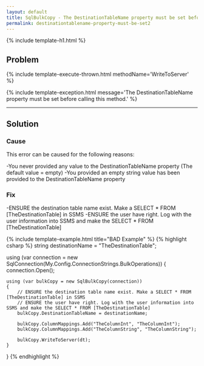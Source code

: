 ```yaml
---
layout: default
title: SqlBulkCopy - The DestinationTableName property must be set before calling this method.
permalink: destinationtablename-property-must-be-set2
---
```


{% include template-h1.html %}

## Problem

{% include template-execute-thrown.html methodName='WriteToServer' %}

{% include template-exception.html message='The DestinationTableName property must be set before calling this method.' %}

---

## Solution

### Cause

This error can be caused for the following reasons:

-You never provided any value to the DestinationTableName property (The default value = empty)
-You provided an empty string value has been provided to the DestinationTableName property

### Fix

-ENSURE the destination table name exist. Make a SELECT * FROM [TheDestinationTable] in SSMS
-ENSURE the user have right. Log with the user information into SSMS and make the SELECT * FROM [TheDestinationTable]

{% include template-example.html title="BAD Example" %} 
{% highlight csharp %}
string destinationName = "TheDestinationTable";

using (var connection = new SqlConnection(My.Config.ConnectionStrings.BulkOperations))
{
    connection.Open();

    using (var bulkCopy = new SqlBulkCopy(connection))
    {
        // ENSURE the destination table name exist. Make a SELECT * FROM [TheDestinationTable] in SSMS
        // ENSURE the user have right. Log with the user information into SSMS and make the SELECT * FROM [TheDestinationTable]
        bulkCopy.DestinationTableName = destinationName;

        bulkCopy.ColumnMappings.Add("TheColumnInt", "TheColumnInt");
        bulkCopy.ColumnMappings.Add("TheColumnString", "TheColumnString");

        bulkCopy.WriteToServer(dt);
    }
}
{% endhighlight %}
